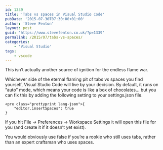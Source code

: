 ```yaml
---
id: 1339
title: 'Tabs vs spaces in Visual Studio Code'
pubDate: '2015-07-30T07:30:00+01:00'
author: 'Steve Fenton'
layout: post
guid: 'https://www.stevefenton.co.uk/?p=1339'
permalink: /2015/07/tabs-vs-spaces/
categories:
    - 'Visual Studio'
tags:
    - vscode
---
```


This isn’t actually another source of ignition for the endless flame war.

Whichever side of the eternal flaming pit of tabs vs spaces you find yourself, Visual Studio Code will live by your decision. By default, it runs on “auto” mode, which means your code is like a box of chocolates… but you can fix this by adding the following setting to your settings.json file.

```
<pre class="prettyprint lang-json">{
    "editor.insertSpaces": true
}
```

If you hit File -&gt; Preferences -&gt; Workspace Settings it will open this file for you (and create it if it doesn’t yet exist).

You would obviously use false if you’re a rookie who still uses tabs, rather than an expert craftsman who uses spaces.